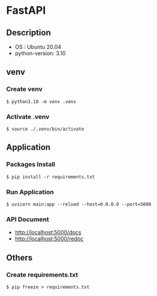 # FastAPI

## Description

- OS : Ubuntu 20.04
- python-version: 3.10

## venv

### Create venv

```
$ python3.10 -m venv .venv
```

### Activate .venv

```
$ source ./.venv/bin/activate
```

## Application

### Packages Install

```
$ pip install -r requirements.txt
```

### Run Application

```
$ uvicorn main:app --reload --host=0.0.0.0 --port=5000
```

### API Document

- [http://localhost:5000/docs](http://localhost:5000/docs)
- [http://localhost:5000/redoc](http://localhost:5000/redoc)

## Others

### Create requirements.txt

```
$ pip freeze > requirements.txt
```
